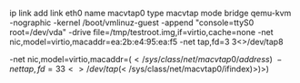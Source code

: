   ip link add link eth0 name macvtap0 type macvtap mode bridge
  qemu-kvm -nographic -kernel /boot/vmlinuz-guest     -append "console=ttyS0 root=/dev/vda"     -drive file=/tmp/testroot.img,if=virtio,cache=none     -net nic,model=virtio,macaddr=ea:2b:e4:95:ea:f5     -net tap,fd=3 3<>/dev/tap8




   -net nic,model=virtio,macaddr=$(< /sys/class/net/macvtap0/address) \
       -net tap,fd=3 3<>/dev/tap$(< /sys/class/net/macvtap0/ifindex)>)>)
